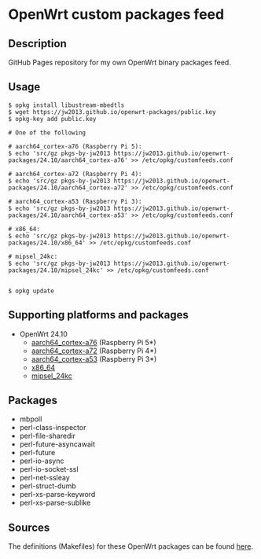 # OpenWrt custom packages feed

## Description

GitHub Pages repository for my own OpenWrt binary packages feed.

## Usage

```
$ opkg install libustream-mbedtls
$ wget https://jw2013.github.io/openwrt-packages/public.key
$ opkg-key add public.key

# One of the following

# aarch64_cortex-a76 (Raspberry Pi 5):
$ echo 'src/gz pkgs-by-jw2013 https://jw2013.github.io/openwrt-packages/24.10/aarch64_cortex-a76' >> /etc/opkg/customfeeds.conf

# aarch64_cortex-a72 (Raspberry Pi 4):
$ echo 'src/gz pkgs-by-jw2013 https://jw2013.github.io/openwrt-packages/24.10/aarch64_cortex-a72' >> /etc/opkg/customfeeds.conf

# aarch64_cortex-a53 (Raspberry Pi 3):
$ echo 'src/gz pkgs-by-jw2013 https://jw2013.github.io/openwrt-packages/24.10/aarch64_cortex-a53' >> /etc/opkg/customfeeds.conf

# x86_64:
$ echo 'src/gz pkgs-by-jw2013 https://jw2013.github.io/openwrt-packages/24.10/x86_64' >> /etc/opkg/customfeeds.conf

# mipsel_24kc:
$ echo 'src/gz pkgs-by-jw2013 https://jw2013.github.io/openwrt-packages/24.10/mipsel_24kc' >> /etc/opkg/customfeeds.conf


$ opkg update
```

## Supporting platforms and packages

* OpenWrt 24.10
  * [aarch64_cortex-a76](https://jw2013.github.io/openwrt-packages/24.10/aarch64_cortex-a76) (Raspberry Pi 5*)
  * [aarch64_cortex-a72](https://jw2013.github.io/openwrt-packages/24.10/aarch64_cortex-a72) (Raspberry Pi 4*)
  * [aarch64_cortex-a53](https://jw2013.github.io/openwrt-packages/24.10/aarch64_cortex-a53) (Raspberry Pi 3*)
  * [x86_64](https://jw2013.github.io/openwrt-packages/24.10/x86_64)
  * [mipsel_24kc](https://jw2013.github.io/openwrt-packages/24.10/mipsel_24kc)


## Packages

- mbpoll
- perl-class-inspector
- perl-file-sharedir
- perl-future-asyncawait
- perl-future
- perl-io-async
- perl-io-socket-ssl
- perl-net-ssleay
- perl-struct-dumb
- perl-xs-parse-keyword
- perl-xs-parse-sublike


## Sources

The definitions (Makefiles) for these OpenWrt packages can be found [here](https://github.com/jw2013/openwrt-packages/tree/master/packages).


